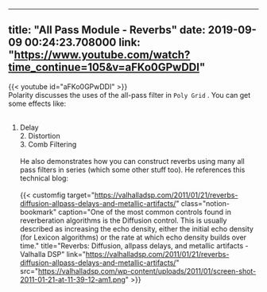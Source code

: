 
---
title: "All Pass Module - Reverbs"
date: 2019-09-09 00:24:23.708000
link: "https://www.youtube.com/watch?time_continue=105&v=aFKo0GPwDDI"
---
{{< youtube id="aFKo0GPwDDI" >}}<br>Polarity discusses the uses of the all-pass filter in `Poly Grid` .  You can get some effects like:<br>
<br>
1. Delay<br>2. Distortion<br>3. Comb Filtering<br><br>
He also demonstrates how you can construct reverbs using many all pass filters in series (which some other stuff too).  He references this technical blog:<br>
<br>{{< customfig target="https://valhalladsp.com/2011/01/21/reverbs-diffusion-allpass-delays-and-metallic-artifacts/" class="notion-bookmark" caption="One of the most common controls found in reverberation algorithms is the Diffusion control. This is usually described as increasing the echo density, either the initial echo density (for Lexicon algorithms) or the rate at which echo density builds over time." title="Reverbs: Diffusion, allpass delays, and metallic artifacts - Valhalla DSP" link="https://valhalladsp.com/2011/01/21/reverbs-diffusion-allpass-delays-and-metallic-artifacts/" src="https://valhalladsp.com/wp-content/uploads/2011/01/screen-shot-2011-01-21-at-11-39-12-am1.png" >}}<br>

